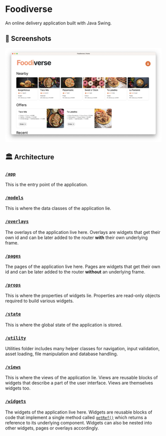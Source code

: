 # Foodiverse

An online delivery application built with Java Swing.

## 📸 Screenshots

![Homepage of Foodiverse](assets/docs/home.webp)

## 🏛️ Architecture

### [`/app`](https://github.com/food-verse/foodverse/tree/main/src/main/java/com/foodverse/app)

This is the entry point of the application.

### [`/models`](https://github.com/food-verse/foodverse/tree/main/src/main/java/com/foodverse/models)

This is where the data classes of the application lie.

### [`/overlays`](https://github.com/food-verse/foodverse/tree/main/src/main/java/com/foodverse/overlays)

The overlays of the application live here. Overlays are widgets that get their own id and can be later added to the router **with** their own underlying frame.

### [`/pages`](https://github.com/food-verse/foodverse/tree/main/src/main/java/com/foodverse/pages)

The pages of the application live here. Pages are widgets that get their own id and can be later added to the router **without** an underlying frame.

### [`/props`](https://github.com/food-verse/foodverse/tree/main/src/main/java/com/foodverse/props)

This is where the properties of widgets lie. Properties are read-only objects required to build various widgets.

### [`/state`](https://github.com/food-verse/foodverse/tree/main/src/main/java/com/foodverse/state)

This is where the global state of the application is stored.

### [`/utility`](https://github.com/food-verse/foodverse/tree/main/src/main/java/com/foodverse/utility)

Utilities folder includes many helper classes for navigation, input validation, asset loading, file manipulation and database handling.

### [`/views`](https://github.com/food-verse/foodverse/tree/main/src/main/java/com/foodverse/views)

This is where the views of the application lie. Views are reusable blocks of widgets that describe a part of the user interface. Views are themselves widgets too.

### [`/widgets`](https://github.com/food-verse/foodverse/tree/main/src/main/java/com/foodverse/widgets)

The widgets of the application live here. Widgets are reusable blocks of code that implement a single method called [`getRef()`](https://github.com/food-verse/foodverse/blob/a39006f15a34a7f5f0dc05d1d0fe42e768ecebaf/src/main/java/com/foodverse/utility/core/Widget.java#L13) which returns a reference to its underlying component. Widgets can also be nested into other widgets, pages or overlays accordingly.

